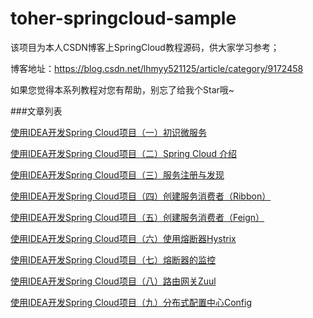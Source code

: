 # toher-springcloud-sample
该项目为本人CSDN博客上SpringCloud教程源码，供大家学习参考；

博客地址：https://blog.csdn.net/lhmyy521125/article/category/9172458

如果您觉得本系列教程对您有帮助，别忘了给我个Star哦~


###文章列表

[使用IDEA开发Spring Cloud项目（一）初识微服务](https://blog.csdn.net/lhmyy521125/article/details/97611698)

[使用IDEA开发Spring Cloud项目（二）Spring Cloud 介绍](https://blog.csdn.net/lhmyy521125/article/details/102611706)

[使用IDEA开发Spring Cloud项目（三）服务注册与发现](https://blog.csdn.net/lhmyy521125/article/details/102613105)

[使用IDEA开发Spring Cloud项目（四）创建服务消费者（Ribbon）](https://blog.csdn.net/lhmyy521125/article/details/102635397)

[使用IDEA开发Spring Cloud项目（五）创建服务消费者（Feign）](https://blog.csdn.net/lhmyy521125/article/details/102638487)

[使用IDEA开发Spring Cloud项目（六）使用熔断器Hystrix](https://blog.csdn.net/lhmyy521125/article/details/102657359)

[使用IDEA开发Spring Cloud项目（七）熔断器的监控](https://blog.csdn.net/lhmyy521125/article/details/102660736)

[使用IDEA开发Spring Cloud项目（八）路由网关Zuul](https://blog.csdn.net/lhmyy521125/article/details/102667439)

[使用IDEA开发Spring Cloud项目（九）分布式配置中心Config](https://blog.csdn.net/lhmyy521125/article/details/102698459)
